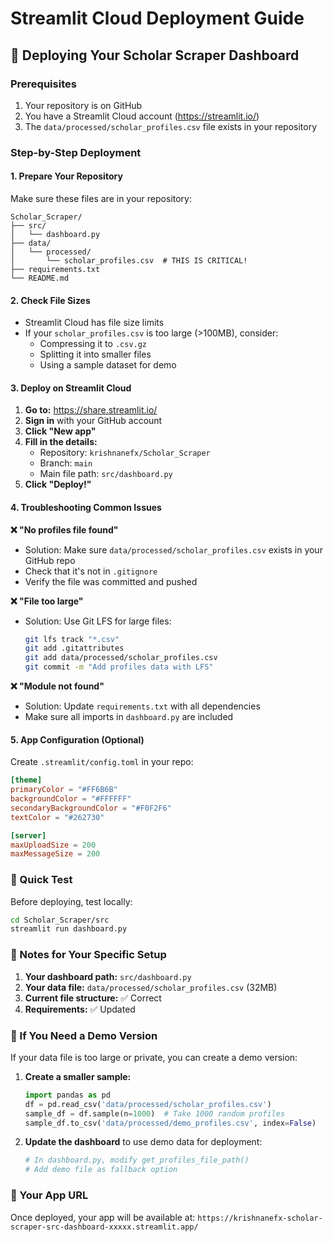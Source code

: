 # Streamlit Cloud Deployment Guide

## 🚀 Deploying Your Scholar Scraper Dashboard

### Prerequisites
1. Your repository is on GitHub
2. You have a Streamlit Cloud account (https://streamlit.io/)
3. The `data/processed/scholar_profiles.csv` file exists in your repository

### Step-by-Step Deployment

#### 1. Prepare Your Repository
Make sure these files are in your repository:
```
Scholar_Scraper/
├── src/
│   └── dashboard.py
├── data/
│   └── processed/
│       └── scholar_profiles.csv  # THIS IS CRITICAL!
├── requirements.txt
└── README.md
```

#### 2. Check File Sizes
- Streamlit Cloud has file size limits
- If your `scholar_profiles.csv` is too large (>100MB), consider:
  - Compressing it to `.csv.gz`
  - Splitting it into smaller files
  - Using a sample dataset for demo

#### 3. Deploy on Streamlit Cloud

1. **Go to:** https://share.streamlit.io/
2. **Sign in** with your GitHub account
3. **Click "New app"**
4. **Fill in the details:**
   - Repository: `krishnanefx/Scholar_Scraper`
   - Branch: `main` 
   - Main file path: `src/dashboard.py`
5. **Click "Deploy!"**

#### 4. Troubleshooting Common Issues

**❌ "No profiles file found"**
- Solution: Make sure `data/processed/scholar_profiles.csv` exists in your GitHub repo
- Check that it's not in `.gitignore`
- Verify the file was committed and pushed

**❌ "File too large"**
- Solution: Use Git LFS for large files:
  ```bash
  git lfs track "*.csv"
  git add .gitattributes
  git add data/processed/scholar_profiles.csv
  git commit -m "Add profiles data with LFS"
  ```

**❌ "Module not found"**
- Solution: Update `requirements.txt` with all dependencies
- Make sure all imports in `dashboard.py` are included

#### 5. App Configuration (Optional)

Create `.streamlit/config.toml` in your repo:
```toml
[theme]
primaryColor = "#FF6B6B"
backgroundColor = "#FFFFFF"
secondaryBackgroundColor = "#F0F2F6"
textColor = "#262730"

[server]
maxUploadSize = 200
maxMessageSize = 200
```

### 🎯 Quick Test

Before deploying, test locally:
```bash
cd Scholar_Scraper/src
streamlit run dashboard.py
```

### 📝 Notes for Your Specific Setup

1. **Your dashboard path:** `src/dashboard.py`
2. **Your data file:** `data/processed/scholar_profiles.csv` (32MB)
3. **Current file structure:** ✅ Correct
4. **Requirements:** ✅ Updated

### 🔧 If You Need a Demo Version

If your data file is too large or private, you can create a demo version:

1. **Create a smaller sample:**
   ```python
   import pandas as pd
   df = pd.read_csv('data/processed/scholar_profiles.csv')
   sample_df = df.sample(n=1000)  # Take 1000 random profiles
   sample_df.to_csv('data/processed/demo_profiles.csv', index=False)
   ```

2. **Update the dashboard** to use demo data for deployment:
   ```python
   # In dashboard.py, modify get_profiles_file_path()
   # Add demo file as fallback option
   ```

### 🚀 Your App URL
Once deployed, your app will be available at:
`https://krishnanefx-scholar-scraper-src-dashboard-xxxxx.streamlit.app/`
